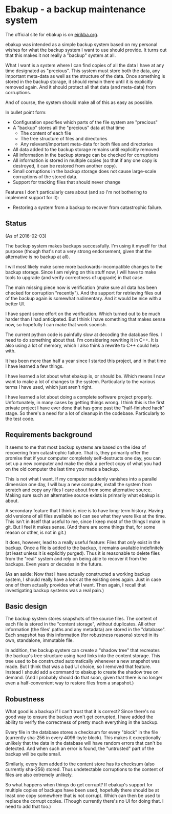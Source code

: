Ebakup - a backup maintenance system
====================================

The official site for ebakup is on
[eirikba.org](http://eirikba.org/projects/ebakup).

ebakup was intended as a simple backup system based on my personal
wishes for what the backup system I want to use should provide. It
turns out that this makes it not really a "backup" system at all.

What I want is a system where I can find copies of all the data I have
at any time designated as "precious". This system must store both the
data, any important meta-data as well as the structure of the data.
Once something is stored in the backup storage, it should remain there
until it is explicitly removed again. And it should protect all that
data (and meta-data) from corruptions.

And of course, the system should make all of this as easy as possible.

In bullet point form:

- Configuration specifies which parts of the file system are "precious"
- A "backup" stores all the "precious" data at that time
  - The content of each file
  - The tree structure of files and directories
  - Any relevant/important meta-data for both files and directories
- All data added to the backup storage remains until explicitly removed
- All information in the backup storage can be checked for corruptions
- All information is stored in multiple copies (so that if any one
  copy is destroyed, it can be restored from another copy).
- Small corruptions in the backup storage does not cause large-scale
  corruptions of the stored data.
- Support for tracking files that should never change

Features I don't particularly care about (and so I'm not bothering to
implement support for it):

- Restoring a system from a backup to recover from catastrophic
  failure.


Status
------

(As of 2016-02-03)

The backup system makes backups successfully. I'm using it myself for
that purpose (though that's not a very strong endorsement, given that
the alternative is no backup at all).

I will most likely make some more backwards-incompatible changes to
the backup storage. Since I am relying on this stuff now, I will have
to make tools to upgrade (and verify correctness of upgrade) in that
case.

The main missing piece now is verification (make sure all data has
been checked for corruption "recently"). And the support for
retrieving files out of the backup again is somewhat rudimentary. And
it would be nice with a better UI.

I have spent some effort on the verification. Which turned out to be
much harder than I had anticipated. But I think I have something that
makes sense now, so hopefully I can make that work soonish.

The current python code is painfully slow at decoding the database
files. I need to do something about that. I'm considering rewriting it
in C++. It is also using a lot of memory, which I also think a rewrite
to C++ could help with.

It has been more than half a year since I started this project, and in
that time I have learned a few things.

I have learned a lot about what ebakup is, or should be. Which means I
now want to make a lot of changes to the system. Particularly to the
various terms I have used, which just aren't right.

I have learned a lot about doing a complete software project properly.
Unfortunately, in many cases by getting things wrong. I think this is
the first private project I have ever done that has gone past the
"half-finished hack" stage. So there's a need for a lot of cleanup in
the codebase. Particularly to the test code.


Requirements background
-----------------------

It seems to me that most backup systems are based on the idea of
recovering from catastrophic failure. That is, they primarily offer
the promise that if your computer completely self-destructs one day,
you can set up a new computer and make the disk a perfect copy of what
you had on the old computer the last time you made a backup.

This is not what I want. If my computer suddenly vanishes into a
parallel dimension one day, I will buy a new computer, install the
system from scratch and copy any files I care about from some
alternative source. Making sure such an alternative source exists is
primarily what ebakup is about.

A secondary feature that I think is nice is to have long-term history.
Having old versions of all files available so I can see what they were
like at the time. This isn't in itself that useful to me, since I keep
most of the things I make in git. But I feel it makes sense. (And
there are some things that, for some reason or other, is not in git.)

It does, however, lead to a really useful feature: Files that *only*
exist in the backup. Once a file is added to the backup, it remains
available indefinitely (at least unless it is explicitly purged). Thus
it is reasonable to delete files from the "real" system and rely on
being able to recover it from the backups. Even years or decades in
the future.

(As an aside: Now that I have actually constructed a working backup
system, I should really have a look at the existing ones again. Just
in case one of them actually provides what I want. Then again, I
recall that investigating backup systems was a real pain.)


Basic design
------------

The backup system stores snapshots of the source files. The content of
each file is stored in the "content storage", without duplicates. All
other information (the files' paths and any metadata) are stored in
the "database". Each snapshot has this information (for robustness
reasons) stored in its own, standalone, immutable file.

In addition, the backup system can create a "shadow tree" that
recreates the backup's tree structure using hard links into the
content storage. This tree used to be constructed automatically
whenever a new snapshot was made. But I think that was a bad UI
choice, so I removed that feature. Instead I should add a command to
ebakup to create the shadow tree on demand. (And I probably should do
that soon, given that there is no longer even a half-convenient way to
restore files from a snapshot.)


Robustness
----------

What good is a backup if I can't trust that it is correct? Since
there's no good way to ensure the backup won't get corrupted, I have
added the ability to verify the correctness of pretty much everything
in the backup.

Every file in the database stores a checksum for every "block" in the
file (currently sha-256 in every 4096-byte block). This makes it
exceptionally unlikely that the data in the database will have random
errors that can't be detected. And when such an error is found, the
"untrusted" part of the backup will be quite small.

Similarly, every item added to the content store has its checksum
(also currently sha-256) stored. Thus undetectable corruptions to the
content of files are also extremely unlikely.

So what happens when things do get corrupt? If ebakup's support for
multiple copies of backups have been used, hopefully there should be
at least one copy somewhere that is not corrupt. Which can then be
used to replace the corrupt copies. (Though currently there's no UI
for doing that. I need to add that too.)
